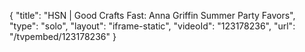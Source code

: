 {
    "title": "HSN | Good Crafts Fast: Anna Griffin Summer Party Favors",
    "type": "solo",
    "layout": "iframe-static",
    "videoId": "123178236",
    "url": "\/tvpembed\/123178236"
}